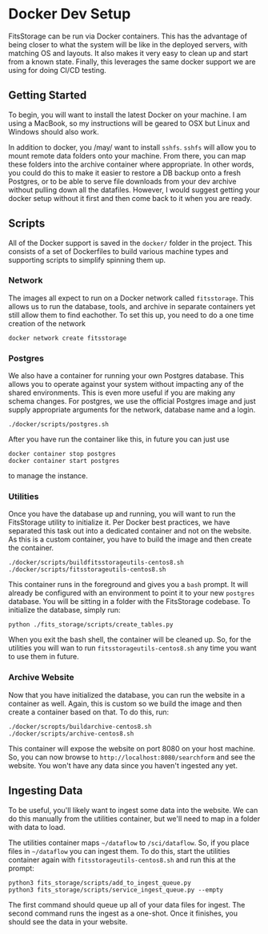 # Docker Dev Setup

FitsStorage can be run via Docker containers.  This has the advantage of being closer to
what the system will be like in the deployed servers, with matching OS and layouts.  It
also makes it very easy to clean up and start from a known state.  Finally, this leverages
the same docker support we are using for doing CI/CD testing.

## Getting Started

To begin, you will want to install the latest Docker on your machine.  I am using a
MacBook, so my instructions will be geared to OSX but Linux and Windows should also 
work.

In addition to docker, you /may/ want to install `sshfs`.  `sshfs` will allow you to
mount remote data folders onto your machine.  From there, you can map these folders
into the archive container where appropriate.  In other words, you could do this to
make it easier to restore a DB backup onto a fresh Postgres, or to be able to serve
file downloads from your dev archive without pulling down all the datafiles.
However, I would suggest getting your docker setup without it first and then come
back to it when you are ready.

## Scripts

All of the Docker support is saved in the `docker/` folder in the project.  This consists
of a set of Dockerfiles to build various machine types and supporting scripts to
simplify spinning them up.

### Network

The images all expect to run on a Docker network called `fitsstorage`.  This allows us to 
run the database, tools, and archive in separate containers yet still allow them to find
eachother.  To set this up, you need to do a one time creation of the network

```
docker network create fitsstorage
```

### Postgres

We also have a container for running your own Postgres database.  This allows you to 
operate against your system without impacting any of the shared environments.  This is
even more useful if you are making any schema changes.  For postgres, we use the
official Postgres image and just supply appropriate arguments for the network, database
name and a login.

```
./docker/scripts/postgres.sh
```

After you have run the container like this, in future you can just use

```
docker container stop postgres
docker container start postgres
```

to manage the instance.

### Utilities

Once you have the database up and running, you will want to run the FitsStorage 
utility to initialize it.  Per Docker best practices, we have separated this task
out into a dedicated container and not on the website.  As this is a custom
container, you have to build the image and then create the container.

```
./docker/scripts/buildfitsstorageutils-centos8.sh
./docker/scripts/fitsstorageutils-centos8.sh
```

This container runs in the foreground and gives you a `bash` prompt.  It will
already be configured with an environment to point it to your new `postgres`
database.  You will be sitting in a folder with the FitsStorage codebase.
To initialize the database, simply run:

```
python ./fits_storage/scripts/create_tables.py
```

When you exit the bash shell, the container will be cleaned up.  So, for the
utilities you will wan to run `fitsstorageutils-centos8.sh` any time you want
to use them in future.

### Archive Website

Now that you have initialized the database, you can run the website in a
container as well.  Again, this is custom so we build the image and then
create a container based on that.  To do this, run:

```
./docker/scropts/buildarchive-centos8.sh
./docker/scripts/archive-centos8.sh
```

This container will expose the website on port 8080 on your host machine.
So, you can now browse to `http://localhost:8080/searchform` and see
the website.  You won't have any data since you haven't ingested any yet.

## Ingesting Data

To be useful, you'll likely want to ingest some data into the website.  We
can do this manually from the utilities container, but we'll need to 
map in a folder with data to load.

The utilities container maps `~/dataflow` to `/sci/dataflow`.  So, if
you place files in `~/dataflow` you can ingest them.  To do this, start
the utilities container again with `fitsstorageutils-centos8.sh` and
run this at the prompt:

```
python3 fits_storage/scripts/add_to_ingest_queue.py
python3 fits_storage/scripts/service_ingest_queue.py --empty
```

The first command should queue up all of your data files for ingest.  The
second command runs the ingest as a one-shot.  Once it finishes, you should
see the data in your website.

